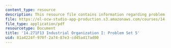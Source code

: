 ```yaml
---
content_type: resource
description: This resource file contains information regarding problem set 5.
file: https://ol-ocw-studio-app-production.s3.amazonaws.com/courses/14-271-industrial-organization-i-fall-2013/81a4224f970f2a7487e3cd45a417ad00_MIT14_271F13_probset5.pdf
file_type: application/pdf
resourcetype: Document
title: '14.271F13 Industrial Organization I: Problem Set 5'
uid: 81a4224f-970f-2a74-87e3-cd45a417ad00
---
```

